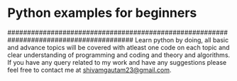 # Python examples for beginners
########################################################################################
Learn python by doing, all basic and advance topics will be covered with atleast one code on each topic and clear understanding of programming and coding and theory and algorithms.
If you have any query related to my work and have any suggestions please feel free to contact me at shivamgautam23@gmail.com.
